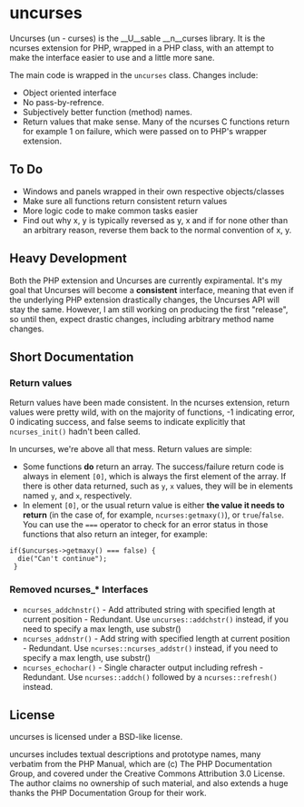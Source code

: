 # uncurses #
Uncurses (un - curses) is the __U__sable __n__curses library.  It is the ncurses extension for PHP, wrapped in a PHP class, with an attempt to make the interface easier to use and a little more sane.

The main code is wrapped in the `uncurses` class.  Changes include:

 * Object oriented interface
 * No pass-by-refrence.  
 * Subjectively better function (method) names.
 * Return values that make sense.  Many of the ncurses C functions return for example 1 on failure, which were passed on to PHP's wrapper extension.

## To Do ##
 * Windows and panels wrapped in their own respective objects/classes
 * Make sure all functions return consistent return values
 * More logic code to make common tasks easier
 * Find out why x, y is typically reversed as y, x and if for none other than an arbitrary reason, reverse them back to the normal convention of x, y.

## Heavy Development ##
Both the PHP extension and Uncurses are currently expiramental.  It's my goal that Uncurses will become a __consistent__ interface, meaning that even if the underlying PHP extension drastically changes, the Uncurses API will stay the same.  However, I am still working on producing the first "release", so until then, expect drastic changes, including arbitrary method name changes.

## Short Documentation ##

### Return values ###
Return values have been made consistent.  In the ncurses extension, return values were pretty wild, with on the majority of functions, -1 indicating error, 0 indicating success, and false seems to indicate explicitly that `ncurses_init()` hadn't been called.

In uncurses, we're above all that mess.  Return values are simple:
 * Some functions __do__ return an array.  The success/failure return code is always in element `[0]`, which is always the first element of the array.  If there is other data returned, such as `y`, `x` values, they will be in elements named `y`, and `x`, respectively.
 * In element `[0]`, or the usual return value is either __the value it needs to return__ (in the case of, for example, `ncurses:getmaxy()`), or ``true``/``false``.  You can use the `===` operator to check for an error status in those functions that also return an integer, for example:
```
if($uncurses->getmaxy() === false) { 
  die("Can't continue");
 }
 ```
 
### Removed ncurses_* Interfaces ###
* `ncurses_addchnstr()` - Add attributed string with specified length at current position - Redundant.  Use `uncurses::addchstr()` instead, if you need to specify a max length, use substr()
* `ncurses_addnstr()` - Add string with specified length at current position - Redundant.  Use `ncurses::ncurses_addstr()` instead, if you need to specify a max length, use substr()
* `ncurses_echochar()` - Single character output including refresh - Redundant.  Use `ncurses::addch()` followed by a `ncurses::refresh()` instead.

## License ##
uncurses is licensed under a BSD-like license.

uncurses includes textual descriptions and prototype names, many verbatim
from the PHP Manual, which are (c) The PHP Documentation Group, and covered
under the Creative Commons Attribution 3.0 License.  The author claims no
ownership of such material, and also extends a huge thanks the PHP
Documentation Group for their work.
